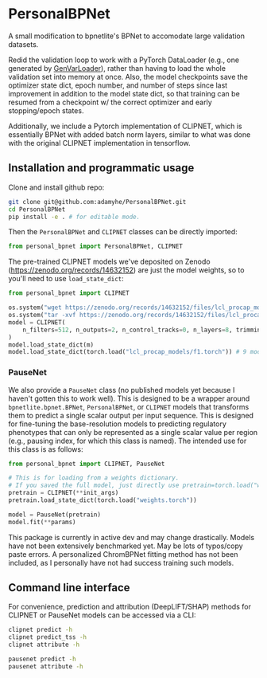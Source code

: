 # PersonalBPNet

A small modification to bpnetlite's BPNet to accomodate large validation datasets.

Redid the validation loop to work with a PyTorch DataLoader (e.g., one generated by [GenVarLoader](https://genvarloader.readthedocs.io/en/latest/)), rather than having to load the whole validation set into memory at once. Also, the model checkpoints save the optimizer state dict, epoch number, and number of steps since last improvement in addition to the model state dict, so that training can be resumed from a checkpoint w/ the correct optimizer and early stopping/epoch states.

Additionally, we include a Pytorch implementation of CLIPNET, which is essentially BPNet with added batch norm layers, similar to what was done with the original CLIPNET implementation in tensorflow.

## Installation and programmatic usage

Clone and install github repo:

```sh
git clone git@github.com:adamyhe/PersonalBPNet.git
cd PersonalBPNet
pip install -e . # for editable mode.
```

Then the `PersonalBPNet` and `CLIPNET` classes can be directly imported:

```python
from personal_bpnet import PersonalBPNet, CLIPNET
```

The pre-trained CLIPNET models we've deposited on Zenodo (https://zenodo.org/records/14632152) are just the model weights, so to you'll need to use `load_state_dict`:

```python
from personal_bpnet import CLIPNET

os.system("wget https://zenodo.org/records/14632152/files/lcl_procap_models.tar --quiet")
os.system("tar -xvf https://zenodo.org/records/14632152/files/lcl_procap_models.tar")
model = CLIPNET(
    n_filters=512, n_outputs=2, n_control_tracks=0, n_layers=8, trimming=(2114-1000) // 2
)
model.load_state_dict(m)
model.load_state_dict(torch.load("lcl_procap_models/f1.torch")) # 9 model replicates.
```

### PauseNet

We also provide a `PauseNet` class (no published models yet because I haven't gotten this to work well). This is designed to be a wrapper around `bpnetlite.bpnet.BPNet`, `PersonalBPNet`, or `CLIPNET` models that transforms them to predict a single scalar output per input sequence. This is designed for fine-tuning the base-resolution models to predicting regulatory phenotypes that can only be represented as a single scalar value per region (e.g., pausing index, for which this class is named). The intended use for this class is as follows:

```python
from personal_bpnet import CLIPNET, PauseNet

# This is for loading from a weights dictionary.
# If you saved the full model, just directly use pretrain=torch.load("weights.torch")
pretrain = CLIPNET(**init_args)
pretrain.load_state_dict(torch.load("weights.torch"))

model = PauseNet(pretrain)
model.fit(**params)
```

This package is currently in active dev and may change drastically. Models have not been extensively benchmarked yet. May be lots of typos/copy paste errors. A personalized ChromBPNet fitting method has not been included, as I personally have not had success training such models.

## Command line interface

For convenience, prediction and attribution (DeepLIFT/SHAP) methods for CLIPNET or PauseNet models can be accessed via a CLI:

```bash
clipnet predict -h
clipnet predict_tss -h
clipnet attribute -h

pausenet predict -h
pausenet attribute -h
```
